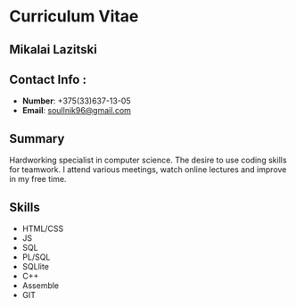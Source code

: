 # Curriculum Vitae

## Mikalai Lazitski

## Contact Info :
* **Number**: +375(33)637-13-05
* **Email**: <soullnik96@gmail.com>

## Summary  
Hardworking specialist in computer science. The desire to use coding skills for teamwork. I attend various meetings, watch online lectures and improve in my free time.

## Skills
* HTML/CSS
* JS
* SQL
 * PL/SQL
 * SQLlite
* C++
* Assemble
* GIT
